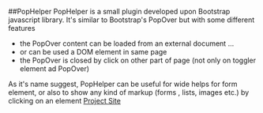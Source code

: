 ##PopHelper
PopHelper is a small plugin developed upon Bootstrap javascript library.
It's similar to Bootstrap's PopOver but with some different features
- the PopOver content can be loaded from an external document ...
- or can be used a DOM element in same page
- the PopOver is closed by click on other part of page (not only on toggler element ad PopOver)

As it's name suggest, PopHelper can be useful for wide helps for form element, or also to show any kind of markup (forms , lists, images etc.) by clicking on an element
[Project Site](http://smelzo.github.io/pophelper/)